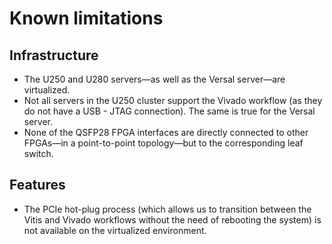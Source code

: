 # Known limitations

## Infrastructure
* The U250 and U280 servers—as well as the Versal server—are virtualized. 
* Not all servers in the U250 cluster support the Vivado workflow (as they do not have a USB - JTAG connection). The same is true for the Versal server.
* None of the QSFP28 FPGA interfaces are directly connected to other FPGAs—in a point-to-point topology—but to the corresponding leaf switch.

## Features
* The PCIe hot-plug process (which allows us to transition between the Vitis and Vivado workflows without the need of rebooting the system) is not available on the virtualized environment.
